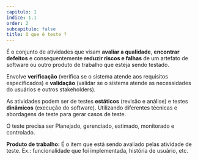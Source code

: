 ```yaml
---
capitulo: 1
indice: 1.1
order: 2
subcapitulo: false
title: O que é teste ?
---
```


<p> É o conjunto de atividades que visam <b>avaliar a qualidade</b>, <b>encontrar defeitos</b> e consequentemente <b>reduzir riscos e falhas</b> de um artefato de software ou outro produto de trabalho que esteja sendo testado. 
</p>

<p> Envolve <b>verificação</b> (verifica se o sistema atende aos requisitos especificados) e <b>validação</b> (validar se o sistema atende as necessidades do usuários e outros stakeholders). 
</p>

<p> As atividades podem ser de testes <b>estáticos</b> (revisão e análise) e testes <b>dinâmicos</b> (execução do software). Utilizando diferentes técnicas e abordagens de teste para gerar casos de teste. </p>

<p>O teste precisa ser Planejado, gerenciado, estimado, monitorado e controlado.</p>

<p><b>Produto de trabalho:</b> É o item que está sendo avaliado pelas atividade de teste. Ex.: funcionalidade que foi implementada, história de usuário, etc. </p>
